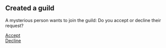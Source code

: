 ## Created a guild

A mysterious person wants to join the guild: Do you accept or decline their request? 

[Accept](accept.md)     
[Decline](decline.md)